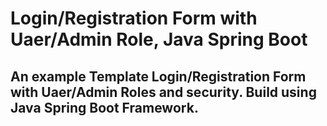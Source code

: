 # Login/Registration Form with Uaer/Admin Role, Java Spring Boot

## An example Template Login/Registration Form with Uaer/Admin Roles and security. Build using Java Spring Boot Framework.


